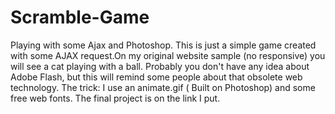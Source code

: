 # Scramble-Game
Playing with some Ajax and Photoshop.
This is just a simple game created with some AJAX request.On my original website sample (no responsive) you will see a cat playing with
a ball. Probably you don't have any idea about Adobe Flash, but this will remind some people about that obsolete web technology.
The trick: I use an animate.gif ( Built on Photoshop) and some free web fonts. The final project is on the link I put. 
